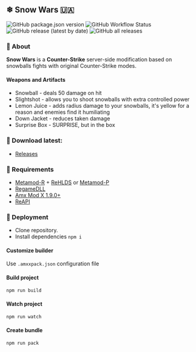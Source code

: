 ## ❄ Snow Wars 🇺🇦
![GitHub package.json version](https://img.shields.io/github/package-json/v/hedgefog/cs-snow-wars)
![GitHub Workflow Status](https://img.shields.io/github/actions/workflow/status/hedgefog/cs-snow-wars/build.yml?branch=release)
![GitHub release (latest by date)](https://img.shields.io/github/v/release/hedgefog/cs-snow-wars)
![GitHub all releases](https://img.shields.io/github/downloads/hedgefog/cs-snow-wars/total)

### 📄 About

__Snow Wars__ is a __Counter-Strike__ server-side modification based on snowballs fights with original Counter-Strike modes.

#### Weapons and Artifacts

- Snowball - deals 50 damage on hit
- Slightshot - allows you to shoot snowballs with extra controlled power
- Lemon Juice - adds radius damage to your snowballs, it's yellow for a reason and enemies find it humiliating
- Down Jacket - reduces taken damage
- Surprise Box - SURPRISE, but in the box

### 🔽 Download latest:
- [Releases](../../releases)

### 🔄 Requirements
- [Metamod-R](https://github.com/theAsmodai/metamod-r) + [ReHLDS](https://github.com/dreamstalker/rehlds) or [Metamod-P](https://github.com/Bots-United/metamod-p)
- [RegameDLL](https://github.com/s1lentq/ReGameDLL_CS)
- [Amx Mod X 1.9.0+](https://www.amxmodx.org/downloads-new.php)
- [ReAPI](https://github.com/s1lentq/reapi)

### 🔧 Deployment
- Clone repository.
- Install dependencies `npm i`

#### Customize builder
Use `.amxxpack.json` configuration file

#### Build project

```bash
npm run build
```

#### Watch project

```bash
npm run watch
```

#### Create bundle

```bash
npm run pack
```
